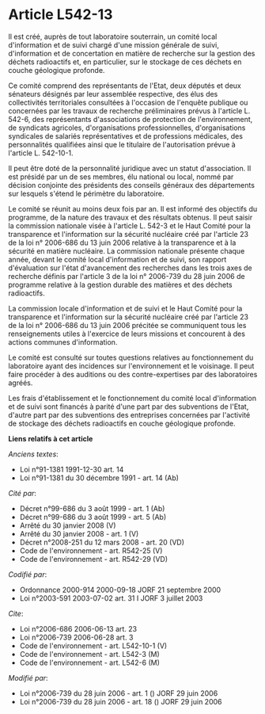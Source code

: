 # Article L542-13

Il est créé, auprès de tout laboratoire souterrain, un comité local d'information et de suivi chargé d'une mission générale
de suivi, d'information et de concertation en matière de recherche sur la gestion des déchets radioactifs et, en particulier,
sur le stockage de ces déchets en couche géologique profonde.

Ce comité comprend des représentants de l'Etat, deux députés et deux sénateurs désignés par leur assemblée respective, des
élus des collectivités territoriales consultées à l'occasion de l'enquête publique ou concernées par les travaux de recherche
préliminaires prévus à l'article L. 542-6, des représentants d'associations de protection de l'environnement, de syndicats
agricoles, d'organisations professionnelles, d'organisations syndicales de salariés représentatives et de professions
médicales, des personnalités qualifiées ainsi que le titulaire de l'autorisation prévue à l'article L. 542-10-1.

Il peut être doté de la personnalité juridique avec un statut d'association. Il est présidé par un de ses membres, élu
national ou local, nommé par décision conjointe des présidents des conseils généraux des départements sur lesquels s'étend le
périmètre du laboratoire.

Le comité se réunit au moins deux fois par an. Il est informé des objectifs du programme, de la nature des travaux et des
résultats obtenus. Il peut saisir la commission nationale visée à l'article L. 542-3 et le Haut Comité pour la transparence
et l'information sur la sécurité nucléaire créé par l'article 23 de la loi n° 2006-686 du 13 juin 2006 relative à la
transparence et à la sécurité en matière nucléaire. La commission nationale présente chaque année, devant le comité local
d'information et de suivi, son rapport d'évaluation sur l'état d'avancement des recherches dans les trois axes de recherche
définis par l'article 3 de la loi n° 2006-739 du 28 juin 2006  de programme relative à la gestion durable des matières et des
déchets radioactifs.

La commission locale d'information et de suivi et le Haut Comité pour la transparence et l'information sur la sécurité
nucléaire créé par l'article 23 de la loi n° 2006-686 du 13 juin 2006 précitée se communiquent tous les renseignements utiles
à l'exercice de leurs missions et concourent à des actions communes d'information.

Le comité est consulté sur toutes questions relatives au fonctionnement du laboratoire ayant des incidences sur
l'environnement et le voisinage. Il peut faire procéder à des auditions ou des contre-expertises par des laboratoires agréés.

Les frais d'établissement et le fonctionnement du comité local d'information et de suivi sont financés à parité d'une part
par des subventions de l'Etat, d'autre part par des subventions des entreprises concernées par l'activité de stockage des
déchets radioactifs en couche géologique profonde.

**Liens relatifs à cet article**

_Anciens textes_:

  - Loi n°91-1381 1991-12-30 art. 14
  - Loi n°91-1381 du 30 décembre 1991 - art. 14 (Ab)

_Cité par_:

  - Décret n°99-686 du 3 août 1999 - art. 1 (Ab)
  - Décret n°99-686 du 3 août 1999 - art. 5 (Ab)
  - Arrêté du 30 janvier 2008 (V)
  - Arrêté du 30 janvier 2008 - art. 1 (V)
  - Décret n°2008-251 du 12 mars 2008 - art. 20 (VD)
  - Code de l'environnement - art. R542-25 (V)
  - Code de l'environnement - art. R542-29 (VD)

_Codifié par_:

  - Ordonnance 2000-914 2000-09-18 JORF 21 septembre 2000
  - Loi n°2003-591 2003-07-02 art. 31 I JORF 3 juillet 2003

_Cite_:

  - Loi n°2006-686 2006-06-13 art. 23
  - Loi n°2006-739 2006-06-28 art. 3
  - Code de l'environnement - art. L542-10-1 (V)
  - Code de l'environnement - art. L542-3 (M)
  - Code de l'environnement - art. L542-6 (M)

_Modifié par_:

  - Loi n°2006-739 du 28 juin 2006 - art. 1 () JORF 29 juin 2006
  - Loi n°2006-739 du 28 juin 2006 - art. 18 () JORF 29 juin 2006
